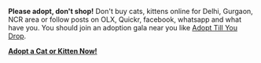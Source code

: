 <b>Please adopt, don't shop!</b> Don't buy cats, kittens online for Delhi,
Gurgaon, NCR area or follow posts on OLX, Quickr, facebook, whatsapp and what
have you. You should join an adoption gala near you like [Adopt Till You
Drop](https://www.facebook.com/adoptillyoudrop/).

<div class="text-center">
  <a href="https://www.facebook.com/groups/850715891625822/" class="btn btn-danger btn-lg active" role="button" aria-pressed="true"><b>Adopt a Cat or Kitten Now!</b></a>
</div>

<br/>
